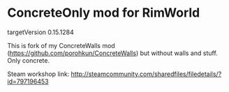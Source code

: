 # ConcreteOnly mod for RimWorld

targetVersion 0.15.1284

This is fork of my ConcreteWalls mod (https://github.com/porohkun/ConcreteWalls) but without walls and stuff. Only concrete.

Steam workshop link: http://steamcommunity.com/sharedfiles/filedetails/?id=797196453
